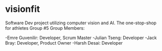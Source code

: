 # visionfit
Software Dev project utilizing computer vision and AI. The one-stop-shop for athletes
Group #5
Group Members:

-Emre Guvenilir: Developer, Scrum Master
-Julian Tseng: Developer
-Jack Bray: Developer, Product Owner
-Harsh Desai: Developer
